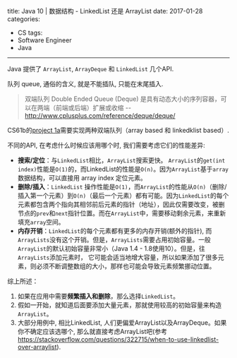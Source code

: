 title: Java 10 | 数据结构 - LinkedList 还是 ArrayList
date: 2017-01-28
categories:
- CS
tags:
- Software Engineer
- Java
---
Java 提供了 `ArrayList`, `ArrayDeque` 和 `LinkedList` 几个API.

队列 queue, 通俗的含义, 就是不能插队, 只能在末尾插入.

> 双端队列 Double Ended Queue (Deque) 是具有动态大小的序列容器，可以在两端（前端或后端）扩展或收缩
--http://www.cplusplus.com/reference/deque/deque/

CS61b的[project 1a](http://sp18.datastructur.es/materials/proj/proj1a/proj1a)需要实现两种双端队列（array based 和 linkedklist based）.

不同的API, 在考虑什么时候应该用哪个时, 我们需要考虑它们的性能差异:
* **搜索/定位**：与`LinkedList`相比，`ArrayList`搜索更快。 `ArrayList`的`get(int index)`性能是`O(1)`的，而LinkedList的性能是`O(n)`。因为`ArrayList`基于`array`数据结构，可以直接用 array index 定位元素。
* **删除/插入**：`LinkedList` 操作性能是`O(1)`，而`ArrayList`的性能从`O(n)`（删除/插入第一个元素）到`O(n)`（最后一个元素）都有可能。因为`LinkedList`的每个元素都包含两个指向其相邻前后元素的指针（地址），因此仅需要改变，被删节点的`prev`和`next`指针位置。而在`ArrayList`中，需要移动剩余元素，来重新填充`array`空间。
* **内存开销**：`LinkedList`的每个元素都有更多的内存开销(额外的指针), 而`ArrayLists`没有这个开销。但是，`ArrayLists`需要占用初始容量。一般`ArrayList`的默认初始容量非常小（Java 1.4 - 1.8使用10）。但是，往`ArrayLists`添加元素时， 它可能会适当地增大容量，所以如果添加了很多元素，则必须不断调整数组的大小，那样也可能会导致元素频繁挪动位置。

综上所述：
1. 如果在应用中需要**频繁插入和删除**，那么选择`LinkedList`。
2. 假如一开始，就知道后面要添加大量元素，那就使用较高的初始容量来构造`ArrayList`。
3. 大部分用例中, 相比LinkedList, 人们更偏爱ArrayList以及ArrayDeque。如果你不确定应该选哪个, 那么就直接考虑ArrayList吧(参考 https://stackoverflow.com/questions/322715/when-to-use-linkedlist-over-arraylist).
